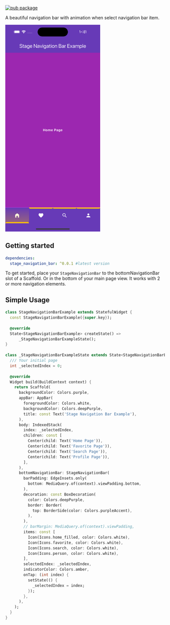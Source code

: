 <!--
This README describes the package. If you publish this package to pub.dev,
this README's contents appear on the landing page for your package.

For information about how to write a good package README, see the guide for
[writing package pages](https://dart.dev/guides/libraries/writing-package-pages).

For general information about developing packages, see the Dart guide for
[creating packages](https://dart.dev/guides/libraries/create-library-packages)
and the Flutter guide for
[developing packages and plugins](https://flutter.dev/developing-packages).
-->

[![pub package](https://img.shields.io/badge/pub-v0.0.1-blue)](https://pub.dev/packages/stage_navigation_bar)

A beautiful navigation bar with animation when select navigation bar item.

<img src="https://github.com/mu7mmd/stage_navigation_bar/blob/develop/doc/assets/home-screenshot.png" width="300" alt="Home Screenshot">

## Getting started

```yaml
dependencies:
  stage_navigation_bar: ^0.0.1 #latest version
```

To get started, place your `StageNavigationBar` to the
bottomNavigationBar slot of a Scaffold. Or in the bottom of your main page view. It works with 2 or
more navigation elements.

## Simple Usage

```dart
class StageNavigationBarExample extends StatefulWidget {
  const StageNavigationBarExample({super.key});

  @override
  State<StageNavigationBarExample> createState() =>
      _StageNavigationBarExampleState();
}

class _StageNavigationBarExampleState extends State<StageNavigationBarExample> {
  /// Your initial page
  int _selectedIndex = 0;

  @override
  Widget build(BuildContext context) {
    return Scaffold(
      backgroundColor: Colors.purple,
      appBar: AppBar(
        foregroundColor: Colors.white,
        backgroundColor: Colors.deepPurple,
        title: const Text('Stage Navigation Bar Example'),
      ),
      body: IndexedStack(
        index: _selectedIndex,
        children: const [
          Center(child: Text('Home Page')),
          Center(child: Text('Favorite Page')),
          Center(child: Text('Search Page')),
          Center(child: Text('Profile Page')),
        ],
      ),
      bottomNavigationBar: StageNavigationBar(
        barPadding: EdgeInsets.only(
          bottom: MediaQuery.of(context).viewPadding.bottom,
        ),
        decoration: const BoxDecoration(
          color: Colors.deepPurple,
          border: Border(
            top: BorderSide(color: Colors.purpleAccent),
          ),
        ),
        // barMargin: MediaQuery.of(context).viewPadding,
        items: const [
          Icon(Icons.home_filled, color: Colors.white),
          Icon(Icons.favorite, color: Colors.white),
          Icon(Icons.search, color: Colors.white),
          Icon(Icons.person, color: Colors.white),
        ],
        selectedIndex: _selectedIndex,
        indicatorColor: Colors.amber,
        onTap: (int index) {
          setState(() {
            _selectedIndex = index;
          });
        },
      ),
    );
  }
}
```
